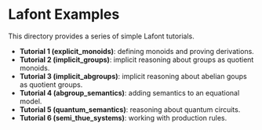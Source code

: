 # Lafont Examples

This directory provides a series of simple Lafont tutorials.
- **Tutorial 1 (explicit_monoids)**: defining monoids and proving derivations.
- **Tutorial 2 (implicit_groups)**: implicit reasoning about groups as quotient monoids.
- **Tutorial 3 (implicit_abgroups)**: implicit reasoning about abelian goups as quotient groups.
- **Tutorial 4 (abgroup_semantics)**: adding semantics to an equational model.
- **Tutorial 5 (quantum_semantics)**: reasoning about quantum circuits.
- **Tutorial 6 (semi_thue_systems)**: working with production rules.
